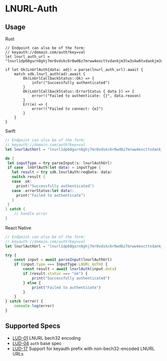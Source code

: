 # LNURL-Auth

## Usage
<custom-tabs category="lang">
<div slot="title">Rust</div>
<section>

```rust,no_run
// Endpoint can also be of the form:
// keyauth://domain.com/auth?key=val
let lnurl_auth_url = "lnurl1dp68gurn8ghj7mr0vdskc6r0wd6z7mrww4excttvdankjm3lw3skw0tvdankjm3xdvcn6vtp8q6n2dfsx5mrjwtrxdjnqvtzv56rzcnyv3jrxv3sxqmkyenrvv6kve3exv6nqdtyv43nqcmzvdsnvdrzx33rsenxx5unqc3cxgeqgntfgu";

if let Ok(LnUrlAuth{data: ad}) = parse(lnurl_auth_url).await {
    match sdk.lnurl_auth(ad).await {
        Ok(LnUrlCallbackStatus::Ok) => {
            info!("Successfully authenticated")
        }
        Ok(LnUrlCallbackStatus::ErrorStatus { data }) => {
            error!("Failed to authenticate: {}", data.reason)
        }
        Err(e) => {
            error!("Failed to connect: {e}")
        }
    }
}
```
</section>
<div slot="title">Swift</div>
<section>

```swift
// Endpoint can also be of the form:
// keyauth://domain.com/auth?key=val
let lnurlAuthUrl = "lnurl1dp68gurn8ghj7mr0vdskc6r0wd6z7mrww4excttvdankjm3lw3skw0tvdankjm3xdvcn6vtp8q6n2dfsx5mrjwtrxdjnqvtzv56rzcnyv3jrxv3sxqmkyenrvv6kve3exv6nqdtyv43nqcmzvdsnvdrzx33rsenxx5unqc3cxgeqgntfgu"

do {
 let inputType = try parseInput(s: lnurlAuthUrl)
 if case .lnUrlAuth(let data) = inputType {
   let result = try sdk.lnurlAuth(reqData: data)
   switch result {
   case .ok:
     print("Successfully authenticated")
   case .errorStatus(let data):
     print("Failed to authenticate")
   }
 }
} catch {
    // handle error
}
```

</section>
<div slot="title">React Native</div>
<section>

```typescript
// Endpoint can also be of the form:
// keyauth://domain.com/auth?key=val
let lnurlAuthUrl = "lnurl1dp68gurn8ghj7mr0vdskc6r0wd6z7mrww4excttvdankjm3lw3skw0tvdankjm3xdvcn6vtp8q6n2dfsx5mrjwtrxdjnqvtzv56rzcnyv3jrxv3sxqmkyenrvv6kve3exv6nqdtyv43nqcmzvdsnvdrzx33rsenxx5unqc3cxgeqgntfgu";

try {
    const input = await parseInput(lnurlAuthUrl)
    if (input.type === InputType.LNURL_AUTH) {
        const result = await lnurlAuth(input.data)
        if (result.status === "ok") {
            print("Successfully authenticated")
        } else {
            print("Failed to authenticate")
        }
    }    
} catch (error) {
    console.log(error)
}
```

</section>
</custom-tab>

## Supported Specs

- [LUD-01](https://github.com/lnurl/luds/blob/luds/01.md) LNURL bech32 encoding
- [LUD-04](https://github.com/lnurl/luds/blob/luds/04.md) `auth` base spec
- [LUD-17](https://github.com/lnurl/luds/blob/luds/17.md) Support for keyauth prefix with non-bech32-encoded LNURL URLs
